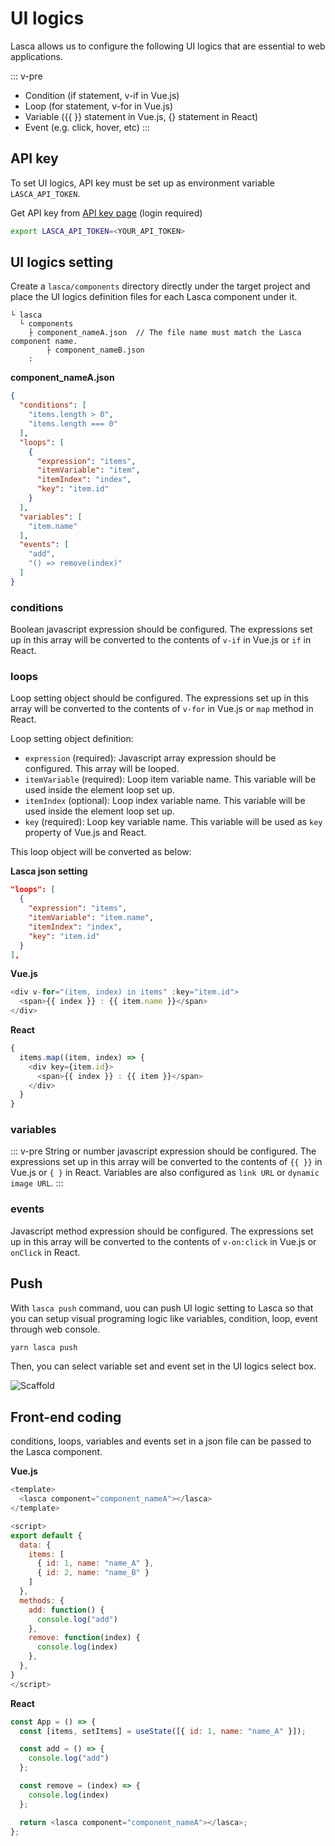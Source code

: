 # UI logics

Lasca allows us to configure the following UI logics that are essential to web applications.

::: v-pre
- Condition (if statement, v-if in Vue.js)
- Loop (for statement, v-for in Vue.js)
- Variable ({{ }} statement in Vue.js, {} statement in React)
- Event (e.g. click, hover, etc)
:::

## API key

To set UI logics, API key must be set up as environment variable `LASCA_API_TOKEN`.

Get API key from [API key page](https://lasca.app/api_keys) (login required)

``` sh
export LASCA_API_TOKEN=<YOUR_API_TOKEN>
```

## UI logics setting

Create a `lasca/components` directory directly under the target project and place the UI logics definition files for each Lasca component under it.

```
└ lasca
  └ components
    ├ component_nameA.json  // The file name must match the Lasca component name.
		├ component_nameB.json
    :
```

**component_nameA.json**

``` json
{
  "conditions": [
    "items.length > 0",
    "items.length === 0"
  ],
  "loops": [
    {
      "expression": "items",
      "itemVariable": "item",
      "itemIndex": "index",
      "key": "item.id"
    }
  ],
  "variables": [
    "item.name"
  ],
  "events": [
    "add",
    "() => remove(index)"
  ]
}
```

### conditions

Boolean javascript expression should be configured. The expressions set up in this array will be converted to the contents of `v-if` in Vue.js or `if` in React.

### loops

Loop setting object should be configured. The expressions set up in this array will be converted to the contents of `v-for` in Vue.js or `map` method in React.

Loop setting object definition:

- `expression` (required): Javascript array expression should be configured. This array will be looped.
- `itemVariable` (required): Loop item variable name. This variable will be used inside the element loop set up.
- `itemIndex` (optional): Loop index variable name.  This variable will be used inside the element loop set up.
- `key` (required): Loop key variable name. This variable will be used as `key` property of Vue.js and React.

This loop object will be converted as below:

**Lasca json setting**

``` json
"loops": [
  {
    "expression": "items",
    "itemVariable": "item.name",
    "itemIndex": "index",
    "key": "item.id"
  }
],
```

**Vue.js**

``` js
<div v-for="(item, index) in items" :key="item.id">
  <span>{{ index }} : {{ item.name }}</span>
</div>
```

**React**

``` js
{
  items.map((item, index) => {
    <div key={item.id}>
      <span>{{ index }} : {{ item }}</span>
    </div>
  }
}
```

### variables

::: v-pre
String or number javascript expression should be configured. The expressions set up in this array will be converted to the contents of `{{ }}` in Vue.js or `{ }` in React. Variables are also configured as `link URL` or `dynamic image URL`.
:::

### events

Javascript method expression should be configured. The expressions set up in this array will be converted to the contents of `v-on:click` in Vue.js or `onClick` in React.

## Push

With `lasca push` command, uou can push UI logic setting to Lasca so that you can setup visual programing logic like variables, condition, loop, event through web console.

``` sh
yarn lasca push
```

Then, you can select variable set and event set in the UI logics select box.

![Scaffold](/image/screenshot_push.jpg)

## Front-end coding

conditions, loops, variables and events set in a json file can be passed to the Lasca component.

**Vue.js**

``` js
<template>
  <lasca component="component_nameA"></lasca>
</template>

<script>
export default {
  data: {
    items: [
      { id: 1, name: "name_A" },
      { id: 2, name: "name_B" }
    ]
  },
  methods: {
    add: function() {
      console.log("add")
    },
    remove: function(index) {
      console.log(index)
    },
  },
}
</script>
```

**React**

``` js
const App = () => {
  const [items, setItems] = useState([{ id: 1, name: "name_A" }]);

  const add = () => {
    console.log("add")
  };

  const remove = (index) => {
    console.log(index)
  };

  return <lasca component="component_nameA"></lasca>;
};
```